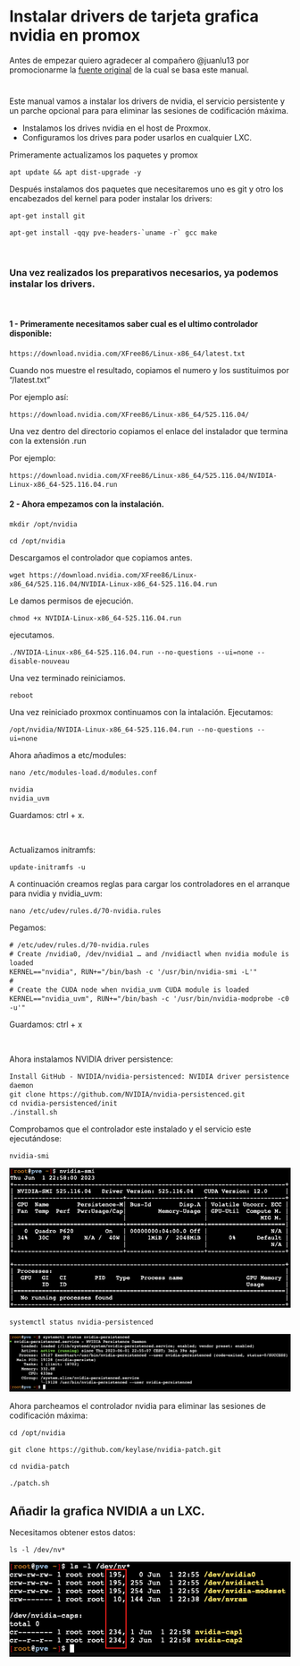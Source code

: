 # Instalar drivers de tarjeta grafica nvidia en promox
Antes de empezar quiero agradecer al compañero @juanlu13 por promocionarme la [fuente original](https://forums.plex.tv/t/plex-hw-acceleration-in-lxc-container-anyone-with-success/219289/34?utm_source=pocket_mylist) de la cual se basa este manual. 
#
Este manual vamos a instalar los drivers de nvidia, el servicio persistente y un parche opcional para para eliminar las sesiones de codificación máxima.


- Instalamos los drives nvidia en el host de Proxmox.
-	Configuramos los drives para poder usarlos en cualquier LXC.

Primeramente actualizamos los paquetes y promox

```
apt update && apt dist-upgrade -y
```

Después instalamos dos paquetes que necesitaremos uno es git y otro los encabezados del kernel para poder instalar los drivers:

```
apt-get install git
```
```
apt-get install -qqy pve-headers-`uname -r` gcc make 
```
<br>

### Una vez realizados los preparativos necesarios, ya podemos instalar los drivers.
<br>

#### 1 - Primeramente necesitamos saber cual es el ultimo controlador disponible:

```
https://download.nvidia.com/XFree86/Linux-x86_64/latest.txt 
```
Cuando nos muestre el resultado, copiamos el numero y los sustituimos por “/latest.txt”

Por ejemplo así: 

```
https://download.nvidia.com/XFree86/Linux-x86_64/525.116.04/
```

Una vez dentro del directorio copiamos el enlace del instalador que termina con la extensión .run

Por ejemplo:

```
https://download.nvidia.com/XFree86/Linux-x86_64/525.116.04/NVIDIA-Linux-x86_64-525.116.04.run
```

#### 2 - Ahora empezamos con la instalación.

```
mkdir /opt/nvidia
```
```
cd /opt/nvidia
```
Descargamos el controlador que copiamos antes.
```
wget https://download.nvidia.com/XFree86/Linux-x86_64/525.116.04/NVIDIA-Linux-x86_64-525.116.04.run
```
Le damos permisos de ejecución.
```
chmod +x NVIDIA-Linux-x86_64-525.116.04.run
```
ejecutamos.
```
./NVIDIA-Linux-x86_64-525.116.04.run --no-questions --ui=none --disable-nouveau
```
Una vez terminado reiniciamos.
```
reboot
```
Una vez reiniciado proxmox continuamos con la intalación. Ejecutamos:
```
/opt/nvidia/NVIDIA-Linux-x86_64-525.116.04.run --no-questions --ui=none
```

Ahora añadimos a etc/modules:
```
nano /etc/modules-load.d/modules.conf
```
```
nvidia
nvidia_uvm
```
Guardamos:
ctrl + x.

<br>

Actualizamos initramfs:
```
update-initramfs -u
```
A continuación creamos reglas para cargar los controladores en el arranque para nvidia y nvidia_uvm:
```
nano /etc/udev/rules.d/70-nvidia.rules
```
Pegamos:
```
# /etc/udev/rules.d/70-nvidia.rules
# Create /nvidia0, /dev/nvidia1 … and /nvidiactl when nvidia module is loaded
KERNEL=="nvidia", RUN+="/bin/bash -c '/usr/bin/nvidia-smi -L'"
#
# Create the CUDA node when nvidia_uvm CUDA module is loaded
KERNEL=="nvidia_uvm", RUN+="/bin/bash -c '/usr/bin/nvidia-modprobe -c0 -u'"
```
Guardamos: ctrl + x

<br>

Ahora instalamos NVIDIA driver persistence:
```
Install GitHub - NVIDIA/nvidia-persistenced: NVIDIA driver persistence daemon
git clone https://github.com/NVIDIA/nvidia-persistenced.git
cd nvidia-persistenced/init
./install.sh
```
Comprobamos que el controlador este instalado y el servicio este ejecutándose:
```
nvidia-smi
```
![This is an image](nvidia1.png)
```
systemctl status nvidia-persistenced
```
![This is an image](nvidia2.png)

Ahora parcheamos el controlador nvidia para eliminar las sesiones de codificación máxima:
```
cd /opt/nvidia
```
```
git clone https://github.com/keylase/nvidia-patch.git
```
```
cd nvidia-patch
```
```
./patch.sh
```
## Añadir la grafica NVIDIA a un LXC.

Necesitamos obtener estos datos:
```
ls -l /dev/nv*
```
![This is an image](nvidia3.png)
